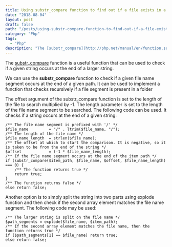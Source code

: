 ```yaml
---
title: Using substr_compare function to find out if a file exists in a folder
date: "2018-08-04"
layout: post
draft: false
path: "/posts/using-substr-compare-function-to-find-out-if-a-file-exists-in-a-folder"
category: "Php"
tags:
  - "Php"
description: "The [substr_compare](http://php.net/manual/en/function.substr-compare.php) function is a useful function that can be used to check if a given string occurs at the end of a larger string."
---
```


The [substr_compare](http://php.net/manual/en/function.substr-compare.php) function is a useful function that can be used to check if a given string occurs at the end of a larger string.

We can use the **substr_compare** function to check if a given file name segment occurs at the end of a given path. It can be used to implement a function that checks recursively if a file segment is present in a folder

The offset argument of the substr_compare function is set to the length of the file to search multiplied by -1. The length parameter is set to the length of the file name segment to be searched. The following code can be used. It checks if a string occurs at the end of a given string:

```
/** The file name segment is prefixed with '/' */
$file_name         = "/" . ltrim($file_name, "/");
/** The length of the file name */
$file_name_length  = strlen($file_name);
/** The offset at which to start the comparison. It is negative, so it is taken to be from the end of the string */
$offset            = (-1 * $file_name_length);   
/** If the file name segment occurs at the end of the item path */
if (substr_compare($item_path, $file_name, $offset, $file_name_length) === 0) {
    /** The function returns true */
    return true;
}
/** The function returns false */
else return false;
```

Another option is to simply split the string into two parts using explode function and then check if the second array element matches the file name segment. The following code may be used:

```
/** The larger string is split on the file name */
$path_segments = explode($file_name, $item_path);
/** If the second array element matches the file name, then the function returns true */
if ($path_segments[1] == $file_name) return true;
else return false;
```
